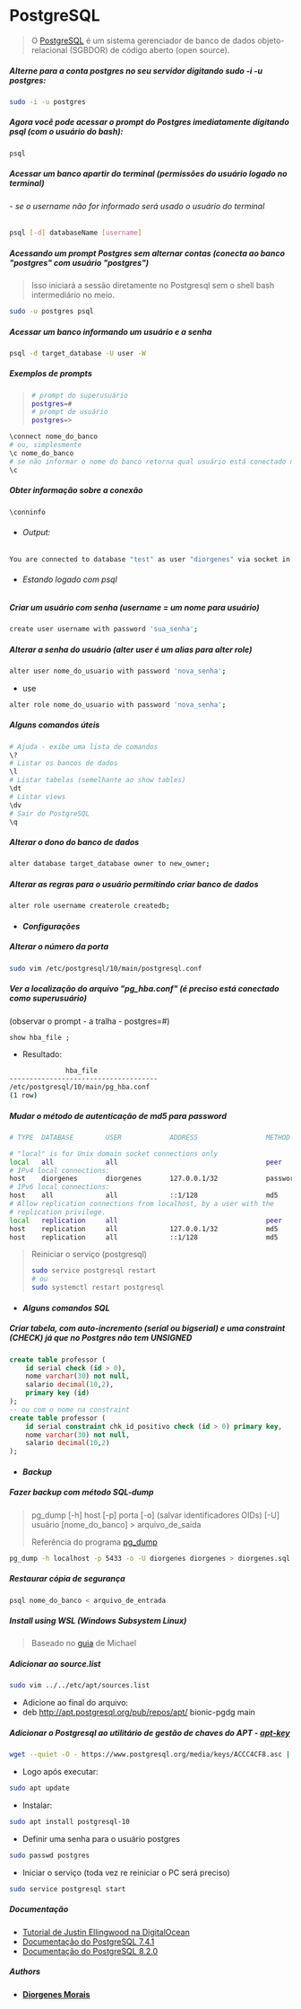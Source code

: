 # PostgreSQL

> O [PostgreSQL](https://www.postgresql.org/about/ "About") é um sistema gerenciador de banco de dados objeto-relacional (SGBDOR) de código aberto (open source).

##### Alterne para a conta postgres no seu servidor digitando **sudo -i -u postgres**:
```bash
sudo -i -u postgres
```

##### Agora você pode acessar o prompt do Postgres imediatamente digitando **psql** (com o usuário do bash):
```bash
psql
```

##### Acessar um banco apartir do terminal (permissões do usuário logado no terminal)
###### - se o username não for informado será usado o usuário do terminal
```bash
psql [-d] databaseName [username]
```

##### Acessando um prompt Postgres sem alternar contas (conecta ao banco "postgres" com usuário "postgres")

> Isso iniciará a sessão diretamente no Postgresql sem o shell bash intermediário no meio.

```bash
sudo -u postgres psql
```

##### Acessar um banco informando um usuário e a senha
```bash
psql -d target_database -U user -W
```

##### Exemplos de prompts
> ```bash
> # prompt do superusuário
> postgres=#
> # prompt de usuário
> postgres=>
> ```

```bash
\connect nome_do_banco
# ou, simplesmente
\c nome_do_banco
# se não informar o nome do banco retorna qual usuário está conectado no banco atual
\c
```

##### Obter informação sobre a conexão
```bash
\conninfo
```

- ###### Output:
```bash
You are connected to database "test" as user "diorgenes" via socket in "/var/run/postgresql" at port "5433".
```

- ###### Estando logado com psql

##### Criar um usuário com senha (username = um nome para usuário)
```bash
create user username with password 'sua_senha';
```

##### Alterar a senha do usuário (alter user é um alias para alter role)
```bash
alter user nome_do_usuario with password 'nova_senha';
```
- use

```bash
alter role nome_do_usuario with password 'nova_senha';
```

##### Alguns comandos úteis
```bash
# Ajuda - exibe uma lista de comandos
\?
# Listar os bancos de dados
\l
# Listar tabelas (semelhante ao show tables)
\dt
# Listar views
\dv
# Sair do PostgreSQL
\q
```

##### Alterar o dono do banco de dados
```bash
alter database target_database owner to new_owner;
```

##### Alterar as regras para o usuário permitindo criar banco de dados
```bash
alter role username createrole createdb;
```

* #### _Configurações_

##### Alterar o número da porta
```bash
sudo vim /etc/postgresql/10/main/postgresql.conf
```

##### Ver a localização do arquivo "pg_hba.conf" (é preciso está conectado como superusuário)
(observar o prompt - a tralha - postgres=#)
```
show hba_file ;
```
* Resultado:

```bash
              hba_file               
-------------------------------------
/etc/postgresql/10/main/pg_hba.conf
(1 row)
```

##### Mudar o método de autenticação de md5 para password

```bash
# TYPE  DATABASE        USER            ADDRESS                 METHOD

# "local" is for Unix domain socket connections only
local   all             all                                     peer
# IPv4 local connections:
host    diorgenes       diorgenes       127.0.0.1/32            password
# IPv6 local connections:
host    all             all             ::1/128                 md5
# Allow replication connections from localhost, by a user with the
# replication privilege.
local   replication     all                                     peer
host    replication     all             127.0.0.1/32            md5
host    replication     all             ::1/128                 md5
```

> Reiniciar o serviço (postgresql)
>
> ```bash
> sudo service postgresql restart
> # ou
> sudo systemctl restart postgresql
> ```

* #### _Alguns comandos SQL_

##### Criar tabela, com auto-incremento (serial ou bigserial) e uma constraint (CHECK) já que no Postgres não tem UNSIGNED
```sql
create table professor (
	id serial check (id > 0),
	nome varchar(30) not null,
	salario decimal(10,2),
	primary key (id)
);
-- ou com o nome na constraint
create table professor (
	id serial constraint chk_id_positivo check (id > 0) primary key,
	nome varchar(30) not null,
	salario decimal(10,2)
);
```

* #### _Backup_

##### Fazer backup com método SQL-dump

> pg_dump [-h] host [-p] porta [-o] (salvar identificadores OIDs) [-U] usuário [nome_do_banco] > arquivo_de_saída
>
> Referência do programa  [pg_dump](http://pgdocptbr.sourceforge.net/pg80/app-pgdump.html "documentação")

```bash
pg_dump -h localhost -p 5433 -o -U diorgenes diorgenes > diorgenes.sql
```

##### Restaurar cópia de segurança
```bash
psql nome_do_banco < arquivo_de_entrada
```

##### Install using WSL (Windows Subsystem Linux)

> Baseado no [guia](https://github.com/michaeltreat/Windows-Subsystem-For-Linux-Setup-Guide/blob/master/readmes/installs/PostgreSQL.md) de Michael

##### Adicionar ao source.list
```bash
sudo vim ../../etc/apt/sources.list
```
- Adicione ao final do arquivo:
- deb http://apt.postgresql.org/pub/repos/apt/ bionic-pgdg main

##### Adicionar o Postgresql ao utilitário de gestão de chaves do APT - [apt-key](http://manpages.ubuntu.com/manpages/trusty/pt/man8/apt-key.8.html)
```bash
wget --quiet -O - https://www.postgresql.org/media/keys/ACCC4CF8.asc | sudo apt-key add -
```
- Logo após executar:

```bash
sudo apt update
```
- Instalar:

```bash
sudo apt install postgresql-10
```
- Definir uma senha para o usuário postgres

```bash
sudo passwd postgres
```
- Iniciar o serviço (toda vez re reiniciar o PC será preciso)

```bash
sudo service postgresql start
```

##### Documentação

* [Tutorial de Justin Ellingwood na DigitalOcean](https://www.digitalocean.com/community/tutorials/como-instalar-e-utilizar-o-postgresql-no-ubuntu-16-04-pt)
* [Documentação do PostgreSQL 7.4.1](http://pgdocptbr.sourceforge.net/pg74/ddl.html)
* [Documentação do PostgreSQL 8.2.0](http://pgdocptbr.sourceforge.net/pg82/index.html)

##### Authors

* [**Diorgenes Morais**](https://www.linkedin.com/in/diorgenes-m-silva/ "ver linkedin")
